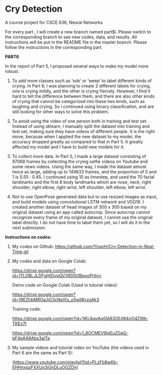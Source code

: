 # Cry Detection
A course project for CSCE 636, Neural Networks

For every part , I will create a new branch named part$i. Please switch to the corresponding branch to see new codes, data, and results. All instructions will be put in the README file in the master branch. Please follow the instructions in the corresponding part.

**PART6**

In the report of Part 5, I proposed several ways to make my model more robust. 

1. To add more classes such as ‘sob’ or ‘weep’ to label different kinds of crying. In Part 6, I was planning to create 2 different labels for crying, one is crying mildly, and the other is crying fiercely. However, I find it hard to tell the difference between them, and there are also other kinds of crying that cannot be categorized into these two kinds, such as laughing and crying. So I continued using binary classification, and are still looking for other ways to solve this problem.

2. To avoid using the video of one person both in training and test set. Instead of using sklearn, I manually split the dataset into training and test set, making sure they have videos of different people. It is the right move, because when I applied the new dataset to my model, the accuracy dropped greatly as compared to that in Part 5. It greatly affected my model and I have to build new models for it.

3. To collect more data. In Part 5, I made a large dataset consisting of 97068 frames by collecting the crying selfie videos on Youtube and
   some news videos. Using the same way, I made the dataset almost twice as large, adding up to 149633 frames, and the proportion of 0 and 1 is 0.55 : 0.45. I continued using 10 as timestep, and used the 70 facial landmarks and the
   first 8 body landmarks which are nose, neck, right shoulder, right elbow, right
   wrist, left shoulder, left elbow, left wrist.

4. Not to use OpenPose generated data but to use resized images as input, and build models using convolutional LSTM network and VGG16. I created another dataset of head images of 300 x 300 based on my original dataset using an app called autocrop. Since autocrop cannot recognize every frame of my original dataset, I cannot use the original label directly. I do not have time to label them yet, so I will do it in the next submission.

**Instructions on codes:**

1. My codes on Github: https://github.com/YiranH/Cry-Detection-in-Real-Time.git

2. My codes and data on Google Colab:

   https://drive.google.com/open?id=17LOBLJLDFgHtDvpQV39D5OBpooPrtlvv

   Demo code on Google Colab (Used in tutorial video):

   <https://drive.google.com/open?id=19EZhbM8OaJiG3cNelXx_o5wll8yzsAk3>

   Training code:

   <https://drive.google.com/open?id=1jKlJkayAg0lA83l3UW4oO4ZWk-TKEz7t>

   https://drive.google.com/open?id=1_8OCMEV9lqEuZGeQ-bF4pAA9Abs3aITe

3. My sample videos and tutorial video on YouTube (the videos used in Part 6 are the same as Part 5):

   (https://www.youtube.com/playlist?list=PLzFb8wKb-EHHnxpzFXXUx3iGnDLuOGZDn)
